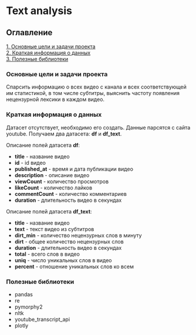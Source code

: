 # Text analysis

## Оглавление

[1. Основные цели и задачи проекта](https://github.com/dissf/pet-projects/blob/main/DA_DS/text_analysis/README.md#Основные-цели-и-задачи-проекта)  
[2. Краткая информация о данных](https://github.com/dissf/pet-projects/blob/main/DA_DS/text_analysis/README.md#Краткая-информация-о-данных)  
[3. Полезные библиотеки](https://github.com/dissf/pet-projects/blob/main/DA_DS/text_analysis/README.md#Полезные-библиотеки)

### Основные цели и задачи проекта

Спарсить информацию о всех видео с канала и всех соответствующей им статистикой, в том числе субтитры, выяснить частоту появления нецензурной лексики в каждом видео.

### Краткая информация о данных

Датасет отсутствует, необходимо его создать.
Данные парсятся с сайта youtube.
Получаем два датасета: **df** и **df_text**.

Описание полей датасета **df**:

* **title** - название видео<br>
* **id** - id видео<br>
* **published_at** - время и дата публикации видео<br>
* **description** - описание видео<br>
* **viewCount** - количество просмотров<br>
* **likeCount** - количество лайков<br>
* **commentCount** - количество комментариев<br>
* **duration** - длительность видео в секундах

Описание полей датасета **df_text**:

* **title** - название видео<br>
* **text** - текст видео из субтитров<br>
* **dirt_min** - количество нецензурных слов в минуту<br>
* **dirt** - общее количество нецензурных слов<br>
* **duration** - длительность видео в секундах<br>
* **total** - всего слов в видео<br>
* **uniq** - число уникальных слов в видео<br>
* **percent** - отношение уникальных слов ко всем

### Полезные библиотеки

* pandas  
* re  
* pymorphy2
* nltk
* youtube_transcript_api
* plotly
